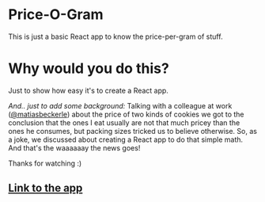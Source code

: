 # Price-O-Gram

This is just a basic React app to know the price-per-gram of stuff.

# Why would you do this?
Just to show how easy it's to create a React app. 

_And.. just to add some background:_
Talking with a colleague at work ([@matiasbeckerle](https://github.com/matiasbeckerle)) about the price of two kinds of cookies we got to the conclusion that the ones I eat usually are not that much pricey than the ones he consumes, but packing sizes tricked us to believe otherwise. 
So, as a joke, we discussed about creating a React app to do that simple math. And that's the waaaaaay the news goes!

Thanks for watching :)

## [Link to the app](https://price-o-gram.herokuapp.com)
